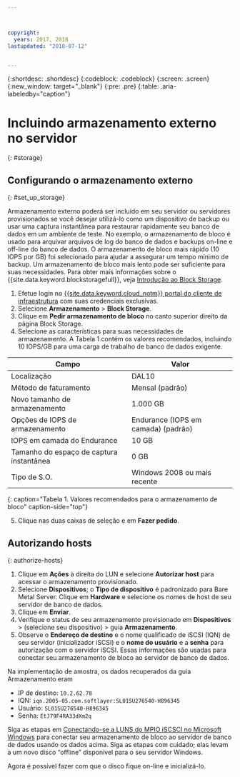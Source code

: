 ```yaml
---



copyright:
  years: 2017, 2018
lastupdated: "2018-07-12"


---
```


{:shortdesc: .shortdesc}
{:codeblock: .codeblock}
{:screen: .screen}
{:new_window: target="_blank"}
{:pre: .pre}
{:table: .aria-labeledby="caption"}

# Incluindo armazenamento externo no servidor
{: #storage}

## Configurando o armazenamento externo
{: #set_up_storage}

Armazenamento externo poderá ser incluído em seu servidor ou servidores provisionados se
você desejar utilizá-lo como um dispositivo de backup ou usar uma captura instantânea para restaurar
rapidamente seu banco de dados em um ambiente de teste. No exemplo, o armazenamento de bloco é usado para arquivar arquivos de log do banco de dados e backups on-line e off-line do banco de dados. O armazenamento de bloco mais rápido (10 IOPS por GB) foi selecionado para ajudar a assegurar um tempo
mínimo de backup. Um armazenamento de bloco mais lento pode ser suficiente para suas necessidades. Para obter mais informações sobre o {{site.data.keyword.blockstoragefull}}, veja [Introdução ao Block Storage](https://console.bluemix.net/docs/infrastructure/BlockStorage/index.html#getting-started-with-block-storage).

1. Efetue login no [{{site.data.keyword.cloud_notm}} portal do cliente de infraestrutura](https://control.softlayer.com/) com suas credenciais exclusivas.
2. Selecione **Armazenamento** > **Block Storage**.
3. Clique em **Pedir armazenamento de bloco** no canto superior direito da página Block Storage.
4. Selecione as características para suas necessidades de armazenamento. A Tabela 1 contém os
valores recomendados, incluindo 10 IOPS/GB para uma carga de trabalho de banco de dados exigente.

|              Campo               |      Valor                                        |
| -------------------------------- | ------------------------------------------------- |
|Localização                          | DAL10                                             |
|Método de faturamento                    | Mensal (padrão)                                 |
|Novo tamanho de armazenamento                  | 1.000 GB                                           |
|Opções de IOPS de armazenamento              | Endurance (IOPS em camada) (padrão)                 |
|IOPS em camada do Endurance             | 10 GB                                             |
|Tamanho do espaço de captura instantânea               | 0 GB                                              |
|Tipo de S.O.                           | Windows 2008 ou mais recente                                     |
{: caption="Tabela 1. Valores recomendados para o armazenamento de bloco" caption-side="top"}

5. Clique nas duas caixas de seleção e em **Fazer pedido**.

## Autorizando hosts
{: authorize-hosts}

1. Clique em **Ações** à direita do LUN e selecione **Autorizar host** para acessar o armazenamento provisionado.
2. Selecione **Dispositivos**; o **Tipo de dispositivo** é padronizado para Bare Metal Server. Clique em **Hardware** e selecione os nomes de host de seu servidor de banco de dados.
3. Clique em **Enviar**.
4. Verifique o status de seu armazenamento provisionado em **Dispositivos** > (selecione seu dispositivo) > guia **Armazenamento**.
5. Observe o **Endereço de destino** e o nome qualificado de iSCSI (IQN) de seu servidor (inicializador iSCSI) e o **nome do usuário** e a **senha** para autorização com o servidor iSCSI. Essas informações são usadas para conectar seu armazenamento de bloco ao servidor de banco de dados.

Na implementação de amostra, os dados recuperados da guia Armazenamento eram
   * IP de destino: `10.2.62.78`
   * IQN: `iqn.2005-05.com.softlayer:SL01SU276540-H896345`
   * Usuário: `SL01SU276540-H896345`
   * Senha: `EtJ79F4RA33dXm2q`

Siga as etapas em [Conectando-se a LUNS do MPIO iSCSCI no Microsoft Windows](https://console.bluemix.net/docs/infrastructure/BlockStorage/accessing-block-storage-windows.html#connecting-to-mpio-iscsi-luns-on-microsoft-windows) para conectar seu armazenamento de bloco ao servidor de banco de dados usando os dados acima. Siga as etapas com cuidado; elas levam a um novo disco “offline” disponível
para o seu servidor Windows.

Agora é possível fazer com que o disco fique on-line e inicializá-lo. 
